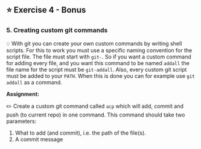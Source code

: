 
## :star: Exercise 4 - Bonus

### 5. Creating custom git commands
:bulb: With git you can create your own custom commands by writing shell scripts. For this to work you must use a specific naming convention for the script file. The file must start with `git-`. So if you want a custom command for adding every file, and you want this command to be named `addall` the file name for the script must be `git-addall`. Also, every custom git script must be added to your `PATH`. When this is done you can for example use `git addall` as a command.

**Assignment:**

:pencil2: Create a custom git command called `acp` which will add, commit and push (to current repo) in one command. This command should take two parameters:

1. What to add (and commit), i.e. the path of the file(s).
2. A commit message
